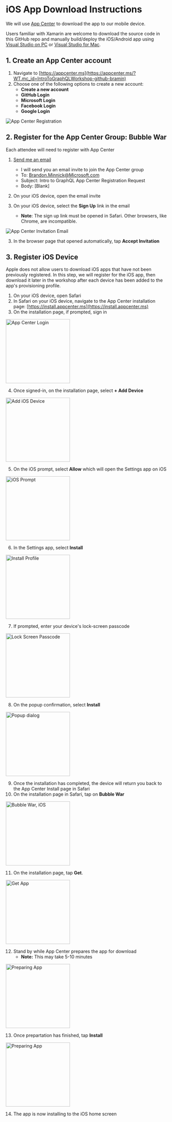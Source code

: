# iOS App Download Instructions

We will use [App Center](https://appcenter.ms/?WT.mc_id=IntroToGraphQLWorkshop-github-bramin) to download the app to our mobile device. 

Users familiar with Xamarin are welcome to download the source code in this GitHub repo and manually build/deploy the iOS/Android app using [Visual Studio on PC](https://visualstudio.microsoft.com/vs/?WT.mc_id=IntroToGraphQLWorkshop-github-bramin) or [Visual Studio for Mac](https://visualstudio.microsoft.com/vs/mac/?WT.mc_id=IntroToGraphQLWorkshop-github-bramin).

## 1. Create an App Center account

1. Navigate to [https://appcenter.ms](https://appcenter.ms/?WT.mc_id=IntroToGraphQLWorkshop-github-bramin)
2. Choose one of the following options to create a new account:
    - **Create a new account**
    - **GitHub Login**
    - **Microsoft Login**
    - **Facebook Login**
    - **Google Login**

![App Center Registration](https://user-images.githubusercontent.com/13558917/42402275-94801690-812e-11e8-8000-655b7f2f7ae7.png)

## 2. Register for the App Center Group: Bubble War

Each attendee will need to register with App Center

1. [Send me an email](mailto:brandon.minnick@microsoft.com?subject=Intro%20To%20GraphQL%20Workshop%20App%20Center%20Registration%20Request)
    - I will send you an email invite to join the App Center group
    - To: Brandon.Minnick@Microsoft.com
    - Subject: Intro to GraphQL App Center Registration Request
    - Body: [Blank]

2. On your iOS device, open the email invite
3. On your iOS device, select the **Sign Up** link in the email
    - **Note**: The sign up link must be opened in Safari. Other browsers, like Chrome, are incompatible.

![App Center Invitation Email](https://user-images.githubusercontent.com/13558917/44817344-0ca12200-ab9a-11e8-8a41-946853714252.png)

3. In the browser page that opened automatically, tap **Accept Invitation**

## 3. Register iOS Device

Apple does not allow users to download iOS apps that have not been previously registered. In this step, we will register for the iOS app, then download it later in the workshop after each device has been added to the app's provisioning profile.

1. On your iOS device, open Safari
2. In Safari on your iOS device, navigate to the App Center installation page: [https://install.appcenter.ms](https://install.appcenter.ms)
3. On the installation page, if prompted, sign in

<img alt="App Center Login" src="https://user-images.githubusercontent.com/13558917/42534696-3d73637c-8442-11e8-8bf4-642f0a83aa69.PNG" width="200px">

4. Once signed-in, on the installation page, select **+ Add Device**

<img alt="Add iOS Device" src="https://user-images.githubusercontent.com/13558917/42534700-3dd15450-8442-11e8-80a9-cad32e3f7d43.png" width="200px">

5. On the iOS prompt, select **Allow** which will open the Settings app on iOS

<img alt="iOS Prompt" src="https://user-images.githubusercontent.com/13558917/42534699-3dbb2fcc-8442-11e8-8216-83cde3c14812.png" width="200px">

6. In the Settings app, select **Install**

<img alt="Install Profile" src="https://user-images.githubusercontent.com/13558917/42534698-3da36de2-8442-11e8-89f0-c9d6964240a2.png" width="200px">

7. If prompted, enter your device's lock-screen passcode

<img alt="Lock Screen Passcode" src="https://user-images.githubusercontent.com/13558917/42399791-0c63d6c0-8124-11e8-87d7-ecf964c5b955.PNG" width="200px">

8. On the popup confirmation, select **Install**

<img alt="Popup dialog" src="https://user-images.githubusercontent.com/13558917/42534697-3d8a9862-8442-11e8-9524-a8c2149d1f02.png" width="200px">

9. Once the installation has completed, the device will return you back to the App Center Install page in Safari
10. On the installation page in Safari, tap on **Bubble War**

<img alt="Bubble War, iOS" src="https://user-images.githubusercontent.com/13558917/44817831-8c7bbc00-ab9b-11e8-9995-b491ee8d914f.png" width="200px">

11. On the installation page, tap **Get**. 

<img alt="Get App" src="https://user-images.githubusercontent.com/13558917/44881974-4f303080-ac66-11e8-8968-b24d6d507f13.png" width="200px">

12. Stand by while App Center prepares the app for download
    - **Note:** This may take 5-10 minutes

<img alt="Preparing App" src="https://user-images.githubusercontent.com/13558917/44881888-1001df80-ac66-11e8-8fdf-ac34b9f9478b.PNG" width="200px">

13. Once prepartation has finished, tap **Install**

<img alt="Preparing App" src="https://user-images.githubusercontent.com/13558917/44882083-bcdc5c80-ac66-11e8-8819-04826982a1b5.png" width="200px">

14. The app is now installing to the iOS home screen